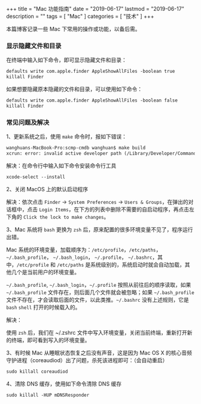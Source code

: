 +++
title = "Mac 功能指南"
date = "2019-06-17"
lastmod = "2019-06-17"
description = ""
tags = [
    "Mac"
]
categories = [
    "技术"
]
+++

本篇博客记录一些 Mac 下常用的操作或功能，以备后需。

<!--more-->

### 显示隐藏文件和目录
在终端中输入如下命令，即可显示隐藏文件和目录：
```markdown
defaults write com.apple.finder AppleShowAllFiles -boolean true
killall Finder
```

如果想要隐藏原本隐藏的文件和目录，可以使用如下命令：
```markdown
defaults write com.apple.finder AppleShowAllFiles -boolean false 
killall Finder
```

### 常见问题及解决
1、更新系统之后，使用 `make` 命令时，报如下错误：
```markdown
wanghuans-MacBook-Pro:scmp-cmdb wanghuan$ make build
xcrun: error: invalid active developer path (/Library/Developer/CommandLineTools), missing xcrun at: /Library/Developer/CommandLineTools/usr/bin/xcrun
```
解决：在命令行中输入如下命令安装命令行工具
```markdown
xcode-select --install
```

2、关闭 MacOS 上的默认启动程序

解决：依次点击 `Finder` -> `System Preferences` -> `Users & Groups`，在弹出的对话框中，点击 `Login Items`，在下方的列表中删除不需要的自启动程序，再点击左下角的 `Click the lock to make changes`。

3、Mac 系统将 `bash` 更换为 `zsh` 后，原来配置的很多环境变量不见了，程序运行出错。

Mac 系统的环境变量，加载顺序为：`/etc/profile`，`/etc/paths`，`~/.bash_profile`， `~/.bash_login`， `~/.profile`， `~/.bashrc`，其中，`/etc/profile` 和 `/etc/paths` 是系统级别的，系统启动时就会自动加载，其他几个是当前用户的环境变量。

`~/.bash_profile`, `~/.bash_login`，`~/.profile` 按照从前往后的顺序读取，如果 `~/.bash_profile` 文件存在，则后面几个文件就会被忽略；如果 `~/.bash_profile` 文件不存在，才会读取后面的文件，以此类推。`~/.bashrc` 没有上述规则，它是 `bash` `shell` 打开的时候载入的。

解决：

使用 `zsh` 后，我们在 ~/.zshrc 文件中写入环境变量，关闭当前终端，重新打开新的终端，即可看到写入的环境变量。

3、有时候 Mac 从睡眠状态恢复之后没有声音，这是因为 Mac OS X 的核心音频守护进程（coreaudiod）出了问题，杀死该进程即可：（会自动重启）
```markdown
sudo killall coreaudiod
```

4、清除 DNS 缓存，使用如下命令清除 DNS 缓存
```markdown
sudo killall -HUP mDNSResponder
```
